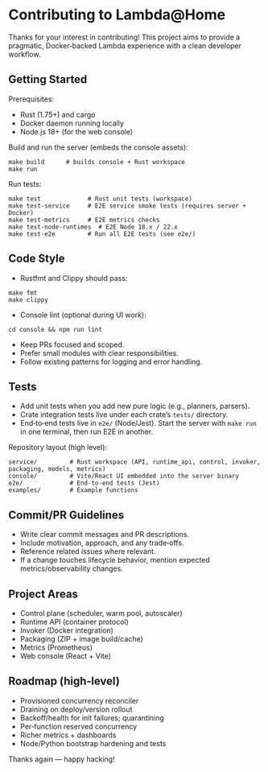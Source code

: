 # Contributing to Lambda@Home

Thanks for your interest in contributing! This project aims to provide a pragmatic, Docker‑backed Lambda experience with a clean developer workflow.

## Getting Started

Prerequisites:
- Rust (1.75+) and cargo
- Docker daemon running locally
 - Node.js 18+ (for the web console)

Build and run the server (embeds the console assets):
```
make build      # builds console + Rust workspace
make run
```

Run tests:
```
make test             # Rust unit tests (workspace)
make test-service     # E2E service smoke tests (requires server + Docker)
make test-metrics     # E2E metrics checks
make test-node-runtimes  # E2E Node 18.x / 22.x
make test-e2e         # Run all E2E tests (see e2e/)
```

## Code Style

- Rustfmt and Clippy should pass:
```
make fmt
make clippy
```
- Console lint (optional during UI work):
```
cd console && npm run lint
```
- Keep PRs focused and scoped.
- Prefer small modules with clear responsibilities.
- Follow existing patterns for logging and error handling.

## Tests

- Add unit tests when you add new pure logic (e.g., planners, parsers).
- Crate integration tests live under each crate’s `tests/` directory.
- End‑to‑end tests live in `e2e/` (Node/Jest). Start the server with `make run` in one terminal, then run E2E in another.

Repository layout (high level):

```
service/         # Rust workspace (API, runtime_api, control, invoker, packaging, models, metrics)
console/         # Vite/React UI embedded into the server binary
e2e/             # End‑to‑end tests (Jest)
examples/        # Example functions
```

## Commit/PR Guidelines

- Write clear commit messages and PR descriptions.
- Include motivation, approach, and any trade‑offs.
- Reference related issues where relevant.
- If a change touches lifecycle behavior, mention expected metrics/observability changes.

## Project Areas

- Control plane (scheduler, warm pool, autoscaler)
- Runtime API (container protocol)
- Invoker (Docker integration)
- Packaging (ZIP + image build/cache)
- Metrics (Prometheus)
 - Web console (React + Vite)

## Roadmap (high‑level)

- Provisioned concurrency reconciler
- Draining on deploy/version rollout
- Backoff/health for init failures; quarantining
- Per‑function reserved concurrency
- Richer metrics + dashboards
- Node/Python bootstrap hardening and tests

Thanks again — happy hacking!
